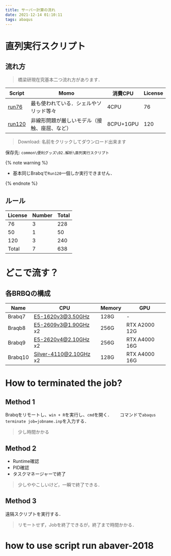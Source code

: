 ```yaml
---
title: サーバー計算の流れ
date: 2021-12-14 01:10:11
tags: abaqus
---
```


# 直列実行スクリプト

## 流れ方

> 橋梁研現在究基本二つ流れ方があります．

<!-- |[run50](/file/aba/Abaqus自動直列実行_V10_run50.vbs)|データチェックや軽い計算の方| 1CPU| 50| -->

|Script|Momo|消費CPU|License|
|---|---|---|---|
|[run76](/file/aba/Abaqus自動直列実行_V10_run75.vbs)|最も使われている．シェルやソリッド等々 | 4CPU| 76|
|[run120](/file/aba/Abaqus自動直列実行_V10_rungpu.vbs)|非線形問題が厳しいモデル（接触、座屈、など）| 8CPU+1GPU| 120|

> Download: 名前をクリックしてダウンロード出来ます

保存先: `common\便利グッズ\02.解析\直列実行スクリプト`  

{% note warning %}

- 基本同じBrabqで`Run120`一個しか実行できません．

{% endnote %}

## ルール

|License|Number|Total|
|---|---|---|
76| 3| 228|
50| 1| 50|
120| 3| 240|
Total|7|638|

# どこで流す？
## 各BRBQの構成

|Name|CPU|Memory|GPU|
|---|---|---|---|
|Brabq7| E5-1620v3@3.50GHz| 128G| -|
|Braqb8| E5-2609v3@1.90GHz x2| 256G| RTX A2000 12G|
|Brabq9| E5-2620v4@2.10GHz x2| 256G| RTX A4000 16G|
|Brabq10| Silver-4110@2.10GHz x2 | 128G| RTX A4000 16G|

# How to terminated the job?

## Method 1

Brabqをリモートし、`win + R`を実行し、`cmd`を開く．　　
コマンドで`abaqus terminate job=jobname.inp`を入力する．

> 少し時間かかる

## Method 2

- Runtime確認
- PID確認
- タスクマネージャーで終了

> 少しややこしいけど，一瞬で終了できる．

## Method 3

遠隔スクリプトを実行する．

> リモートせず，Jobを終了できるが，終了まで時間かかる．

# how to use script run abaver-2018

